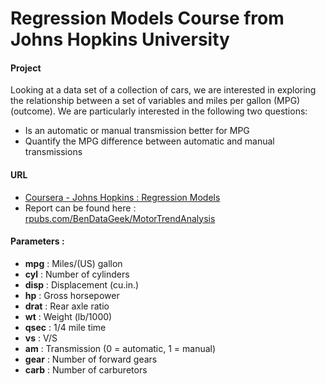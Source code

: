 # Regression Models Course from Johns Hopkins University

#### Project
Looking at a data set of a collection of cars, we are interested in exploring the relationship between a set of variables and miles per gallon (MPG) (outcome). We are particularly interested in the following two questions:

* Is an automatic or manual transmission better for MPG
* Quantify the MPG difference between automatic and manual transmissions

#### URL

* [Coursera - Johns Hopkins : Regression Models](https://class.coursera.org/regmods-032/)
* Report can be found here : [rpubs.com/BenDataGeek/MotorTrendAnalysis](http://rpubs.com/BenDataGeek/MotorTrendAnalysis)

#### Parameters :

* <b>mpg</b> : 	Miles/(US) gallon
* <b>cyl</b> :	Number of cylinders
* <b>disp</b> : Displacement (cu.in.)
* <b>hp</b> :	Gross horsepower
* <b>drat</b> :	Rear axle ratio
* <b>wt</b> : Weight (lb/1000)
* <b>qsec</b> : 1/4 mile time
* <b>vs</b> :	V/S
* <b>am</b> :	Transmission (0 = automatic, 1 = manual)
* <b>gear</b> :	Number of forward gears
* <b>carb</b> : Number of carburetors